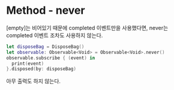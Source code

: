# Method - never
[empty]는 비어있기 때문에 completed 이벤트만을 사용했다면, never는 completed 이벤트 조차도 사용하지 않는다.  

``` Swift
let disposeBag = DisposeBag()
let observable: Observable<Void> = Observable<Void>.never()
observable.subscribe { (event) in
  print(event)
}.disposed(by: disposeBag)
```
아무 출력도 하지 않는다.  
